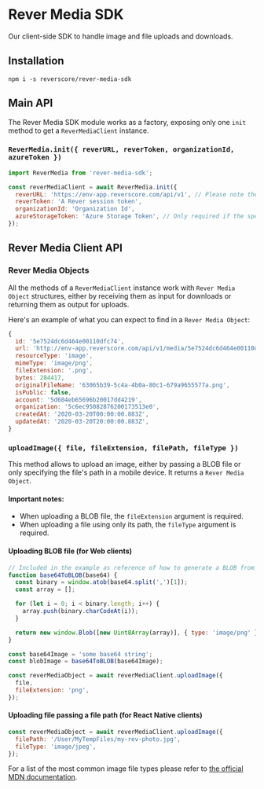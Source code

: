 # Rever Media SDK

Our client-side SDK to handle image and file uploads and downloads.

## Installation

```
npm i -s reverscore/rever-media-sdk
```

## Main API

The Rever Media SDK module works as a factory, exposing only one `init` method to get a `ReverMediaClient` instance.

### `ReverMedia.init({ reverURL, reverToken, organizationId, azureToken })`

```js
import ReverMedia from 'rever-media-sdk';

const reverMediaClient = await ReverMedia.init({
  reverURL: 'https://env-app.reverscore.com/api/v1', // Please note the inclusion of "/api/v1"
  reverToken: 'A Rever session token',
  organizationId: 'Organization Id',
  azureStorageToken: 'Azure Storage Token', // Only required if the specified organization uses Azure as authentication method
});
```

## Rever Media Client API

### Rever Media Objects

All the methods of a `ReverMediaClient` instance work with `Rever Media Object` structures, either by receiving them as input for downloads or returning them as output for uploads.

Here's an example of what you can expect to find in a `Rever Media Object`:

```js
{
  id: '5e7524dc6d464e00110dfc74',
  url: 'http://env-app.reverscore.com/api/v1/media/5e7524dc6d464e00110dfc74/download',
  resourceType: 'image',
  mimeType: 'image/png',
  fileExtension: '.png',
  bytes: 284417,
  originalFileName: '63065b39-5c4a-4b0a-80c1-679a9655577a.png',
  isPublic: false,
  account: '5d604eb65696b20017dd4219',
  organization: '5c6ec95082876200173513e0',
  createdAt: '2020-03-20T00:00:00.883Z',
  updatedAt: '2020-03-20T20:00:00.883Z',
}
```

### `uploadImage({ file, fileExtension, filePath, fileType })`

This method allows to upload an image, either by passing a BLOB file or only specifying the file's path in a mobile device. It returns a `Rever Media Object`.

#### Important notes:

- When uploading a BLOB file, the `fileExtension` argument is required.
- When uploading a file using only its path, the `fileType` argument is required.

#### Uploading BLOB file (for Web clients)

```js
// Included in the example as reference of how to generate a BLOB from a base64 image string
function base64ToBLOB(base64) {
  const binary = window.atob(base64.split(',')[1]);
  const array = [];

  for (let i = 0; i < binary.length; i++) {
    array.push(binary.charCodeAt(i));
  }

  return new window.Blob([new Uint8Array(array)], { type: 'image/png' });
}

const base64Image = 'some base64 string';
const blobImage = base64ToBLOB(base64Image);

const reverMediaObject = await reverMediaClient.uploadImage({
  file,
  fileExtension: 'png',
});
```

#### Uploading file passing a file path (for React Native clients)

```js
const reverMediaObject = await reverMediaClient.uploadImage({
  filePath: '/User/MyTempFiles/my-rev-photo.jpg',
  fileType: 'image/jpeg',
});
```

For a list of the most common image file types please refer to [the official MDN documentation](https://developer.mozilla.org/en-US/docs/Web/Media/Formats/Image_types).
